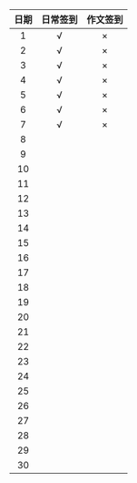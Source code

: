 | 日期 | 日常签到 | 作文签到 |
| :--: | :------: | :------: |
|  1   | √ | × |
|  2   | √ | × |
|  3   | √ | × |
|  4   | √ | × |
|  5   | √ | × |
|  6   | √ | × |
|  7   | √ | × |
|  8   |         |         |
|  9   |         |         |
|  10  |         |         |
|  11  |         |         |
|  12  |         |         |
|  13  |         |         |
|  14  |         |         |
|  15  |         |         |
|  16  |         |         |
|  17  |         |         |
|  18  |         |         |
|  19  |         |         |
|  20  |         |         |
|  21  |         |         |
|  22  |         |         |
|  23  |         |         |
|  24  |         |         |
|  25  |         |         |
|  26  |         |         |
|  27  |         |         |
|  28  |         |         |
|  29  |         |         |
|  30  |         |         |